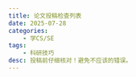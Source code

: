 ```yaml
---
title: 论文投稿检查列表
date: 2025-07-28
categories: 
    - 学CS/SE
tags: 
    - 科研技巧
desc: 投稿前仔细核对！避免不应该的错误。
---
```

